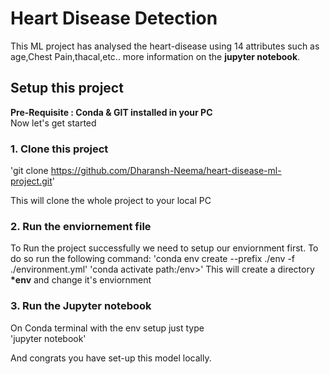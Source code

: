 # Heart Disease Detection

This ML project has analysed the heart-disease using 14 attributes such as age,Chest Pain,thacal,etc.. more information on the **jupyter notebook**.

## Setup this project

**Pre-Requisite : Conda & GIT installed in your PC**  
Now let's get started

### 1. Clone this project

'git clone https://github.com/Dharansh-Neema/heart-disease-ml-project.git'

This will clone the whole project to your local PC

### 2. Run the enviornement file

To Run the project successfully we need to setup our enviornment first.
To do so run the following command:
'conda env create --prefix ./env -f ./environment.yml'
'conda activate path:/env>'
This will create a directory **\*env** and change it's enviornment

### 3. Run the Jupyter notebook

On Conda terminal with the env setup just type  
'jupyter notebook'

And congrats you have set-up this model locally.
